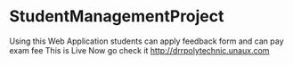 # StudentManagementProject
Using this Web Application students can apply feedback form and can pay exam fee 
This is Live Now go check it http://drrpolytechnic.unaux.com
